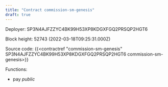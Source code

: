 ```yaml
---
title: "Contract commission-sm-genesis"
draft: true
---
```

Deployer: SP3N4AJFZZYC4BK99H53XP8KDGXFGQ2PRSQP2HGT6


 



Block height: 52743 (2022-03-18T09:25:31.000Z)

Source code: {{<contractref "commission-sm-genesis" SP3N4AJFZZYC4BK99H53XP8KDGXFGQ2PRSQP2HGT6 commission-sm-genesis>}}

Functions:

* pay _public_
